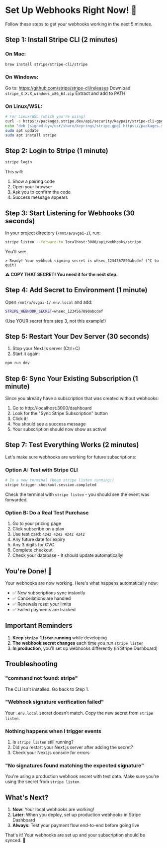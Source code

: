 # Set Up Webhooks Right Now! 🚀

Follow these steps to get your webhooks working in the next 5 minutes.

## Step 1: Install Stripe CLI (2 minutes)

### On Mac:
```bash
brew install stripe/stripe-cli/stripe
```

### On Windows:
Go to: https://github.com/stripe/stripe-cli/releases
Download: `stripe_X.X.X_windows_x86_64.zip`
Extract and add to PATH

### On Linux/WSL:
```bash
# For Linux/WSL (which you're using)
curl -s https://packages.stripe.dev/api/security/keypair/stripe-cli-gpg/public | gpg --dearmor | sudo tee /usr/share/keyrings/stripe.gpg
echo "deb [signed-by=/usr/share/keyrings/stripe.gpg] https://packages.stripe.dev/stripe-cli-debian-local stable main" | sudo tee -a /etc/apt/sources.list.d/stripe.list
sudo apt update
sudo apt install stripe
```

## Step 2: Login to Stripe (1 minute)

```bash
stripe login
```

This will:
1. Show a pairing code
2. Open your browser
3. Ask you to confirm the code
4. Success message appears

## Step 3: Start Listening for Webhooks (30 seconds)

In your project directory (`/mnt/a/svgai-1`), run:

```bash
stripe listen --forward-to localhost:3000/api/webhooks/stripe
```

You'll see:
```
> Ready! Your webhook signing secret is whsec_1234567890abcdef (^C to quit)
```

**⚠️ COPY THAT SECRET! You need it for the next step.**

## Step 4: Add Secret to Environment (1 minute)

Open `/mnt/a/svgai-1/.env.local` and add:

```bash
STRIPE_WEBHOOK_SECRET=whsec_1234567890abcdef
```

(Use YOUR secret from step 3, not this example!)

## Step 5: Restart Your Dev Server (30 seconds)

1. Stop your Next.js server (Ctrl+C)
2. Start it again:
```bash
npm run dev
```

## Step 6: Sync Your Existing Subscription (1 minute)

Since you already have a subscription that was created without webhooks:

1. Go to http://localhost:3000/dashboard
2. Look for the "Sync Stripe Subscription" button
3. Click it!
4. You should see a success message
5. Your subscription should now show as active!

## Step 7: Test Everything Works (2 minutes)

Let's make sure webhooks are working for future subscriptions:

### Option A: Test with Stripe CLI
```bash
# In a new terminal (keep stripe listen running!)
stripe trigger checkout.session.completed
```

Check the terminal with `stripe listen` - you should see the event was forwarded.

### Option B: Do a Real Test Purchase
1. Go to your pricing page
2. Click subscribe on a plan
3. Use test card: `4242 4242 4242 4242`
4. Any future date for expiry
5. Any 3 digits for CVC
6. Complete checkout
7. Check your database - it should update automatically!

## You're Done! 🎉

Your webhooks are now working. Here's what happens automatically now:
- ✅ New subscriptions sync instantly
- ✅ Cancellations are handled
- ✅ Renewals reset your limits
- ✅ Failed payments are tracked

## Important Reminders

1. **Keep `stripe listen` running** while developing
2. **The webhook secret changes** each time you run `stripe listen`
3. **In production**, you'll set up webhooks differently (in Stripe Dashboard)

## Troubleshooting

### "command not found: stripe"
The CLI isn't installed. Go back to Step 1.

### "Webhook signature verification failed"
Your `.env.local` secret doesn't match. Copy the new secret from `stripe listen`.

### Nothing happens when I trigger events
1. Is `stripe listen` still running?
2. Did you restart your Next.js server after adding the secret?
3. Check your Next.js console for errors

### "No signatures found matching the expected signature"
You're using a production webhook secret with test data. Make sure you're using the secret from `stripe listen`.

## What's Next?

1. **Now**: Your local webhooks are working!
2. **Later**: When you deploy, set up production webhooks in Stripe Dashboard
3. **Always**: Test your payment flow end-to-end before going live

That's it! Your webhooks are set up and your subscription should be synced. 🚀